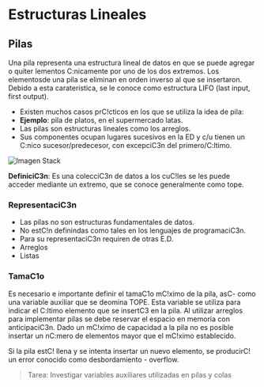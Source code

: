 # Estructuras Lineales

## Pilas

Una pila representa una estructura lineal de datos en que se puede agregar o quiter lementos C:nicamente por uno de los dos extremos. Los elementosde una pila se eliminan en orden inverso al que se insertaron. Debido a esta carateristica, se le conoce como estructura LIFO (last input, first output).

- Existen muchos casos prC!cticos en los que se utiliza la idea de pila:
- **Ejemplo**: pila de platos, en el supermercado latas.
- Las pilas son estructuras lineales como los arreglos.
- Sus componentes ocupan lugares sucesivos en la ED y c/u tienen un C:nico sucesor/predecesor, con excepciC3n del primero/C:ltimo.

![Imagen Stack](https://www.tutorialspoint.com/data_structures_algorithms/images/stack_representation.jpg)

**DefiniciC3n**: Es una colecciC3n de datos a los cuC!les se les puede acceder mediante un extremo, que se conoce generalmente como tope.

### RepresentaciC3n

- Las pilas no son estructuras fundamentales de datos.
- No estC!n definindas como tales en los lenguajes de programaciC3n.
- Para su representaciC3n requiren de otras E.D.
- Arreglos
- Listas

### TamaC1o

Es necesario e importante definir el tamaC1o mC!ximo de la pila, asC- como una variable auxiliar que se deomina TOPE. Esta variable se utiliza para indicar el C:ltimo elemento que se insertC3 en la pila. Al utilizar arreglos para implementar pilas se debe reservar el espacio en memoria con anticipaciC3n. Dado un mC!ximo de capacidad a la pila no es posible insertar un nC:mero de elementos mayor que el mC!ximo establecido.

Si la pila estC! llena y se intenta insertar un nuevo elemento, se producirC! un error conocido como desbordamiento - overflow.

> Tarea: Investigar variables auxiliares utilizadas en pilas y colas